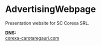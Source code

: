# AdvertisingWebpage

Presentation website for SC Corexa SRL. <br>

**DNS:** <br>
[corexa-carotaregauri.com](https://corexa-carotaregauri.com/) 
